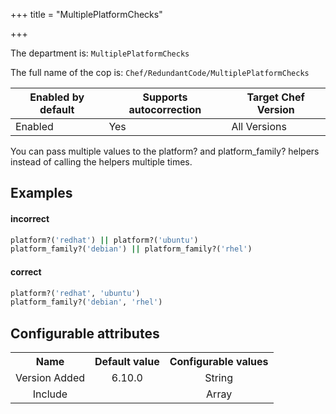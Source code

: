 +++
title = "MultiplePlatformChecks"

+++

<!-- This content is automatically generated. See https://github.com/chef/chef-web-docs/blob/main/generated/README.md -->

The department is: `MultiplePlatformChecks`

The full name of the cop is: `Chef/RedundantCode/MultiplePlatformChecks`

| Enabled by default | Supports autocorrection | Target Chef Version |
| --- | --- | --- |
| Enabled | Yes | All Versions |

You can pass multiple values to the platform? and platform_family? helpers instead of calling the helpers multiple times.

## Examples


#### incorrect

```ruby
platform?('redhat') || platform?('ubuntu')
platform_family?('debian') || platform_family?('rhel')
```

#### correct

```ruby
platform?('redhat', 'ubuntu')
platform_family?('debian', 'rhel')
```

## Configurable attributes

<table>
<tbody><tr>
<th>Name</th>
<th>Default value</th>
<th>Configurable values</th>
</tr>
<tr>
<td style="text-align:center">Version Added</td>
<td style="text-align:center">6.10.0</td>
<td style="text-align:center">String</td>
</tr>
<tr><td style="text-align:center">Include</td>
<td style="text-align:center"><ul>
</ul>
</td>
<td style="text-align:center">Array</td>
</tr></tbody></table>
